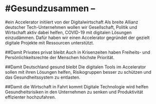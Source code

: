 # #Gesundzusammen –
#ein Accelerator initiiert von der Digitalwirtschaft
Als breite Allianz deutscher Tech-Unternehmen wollen wir Gesellschaft, Politik und Wirtschaft aktiv dabei helfen, COVID-19 mit digitalen Lösungen einzudämmen. Dafür haben wir einen Accelerator gegründet der gezielt digitale Projekte mit Ressourcen unterstützt.

##Damit Privates privat bleibt
Auch in Krisenzeiten haben Freiheits- und Persönlichkeitsrechte der Menschen höchste Priorität.

##Damit Deutschland gesund bleibt
Die digitalen Tools im Accelerator sollen mit ihren Lösungen helfen, Risikogruppen besser zu schützen und das Gesundheitssystem zu entlasten.

##Damit die Wirtschaft in Fahrt kommt
Digitale Technologie wird helfen Gesundheitsrisiken in den Unternehmen zu senken und Produktivität effizienter hochzufahren.
